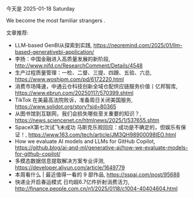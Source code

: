 今天是 2025-01-18 Saturday

We become the most familiar strangers .

文章推荐:
- LLM-based GenBI从探索到实践, https://neoremind.com/2025/01/llm-based-generativebi-application/
- 李扬：中国金融进入高质量发展的新阶段, http://www.nifd.cn/ResearchComment/Details/4548
- 生产过程质量管理：一检、二督、三提、四跟、五验、六总, https://www.woshipm.com/pd/6172220.html
- 消费市场降速，中通云仓科技创新全域仓配供应链服务价值丨亿邦智库, https://www.ebrun.com/20250117/570399.shtml
- TikTok 在美最高法院败诉，准备周日关闭美国服务, https://www.solidot.org/story?sid=80365
- 从图书馆到互联网，我们会损失哪些至关重要的知识？, https://news.sciencenet.cn/htmlnews/2025/1/537655.shtm
- SpaceX第七次试飞未成功 马斯克乐观回应：成功是不确定的，但娱乐有保证！, https://www.163.com/tech/article/JM3QH98900098IEO.html
- How we evaluate AI models and LLMs for GitHub Copilot, https://github.blog/ai-and-ml/generative-ai/how-we-evaluate-models-for-github-copilot/
- 多模态数据信息提取解决方案专业评测, https://developer.aliyun.com/article/1649779
- 本周看什么 | 最近值得一看的 9 部作品, https://sspai.com/post/95688
- 快递业开启春运模式 日均超6.7亿件折射消费活力, http://finance.people.com.cn/n1/2025/0118/c1004-40404604.html
